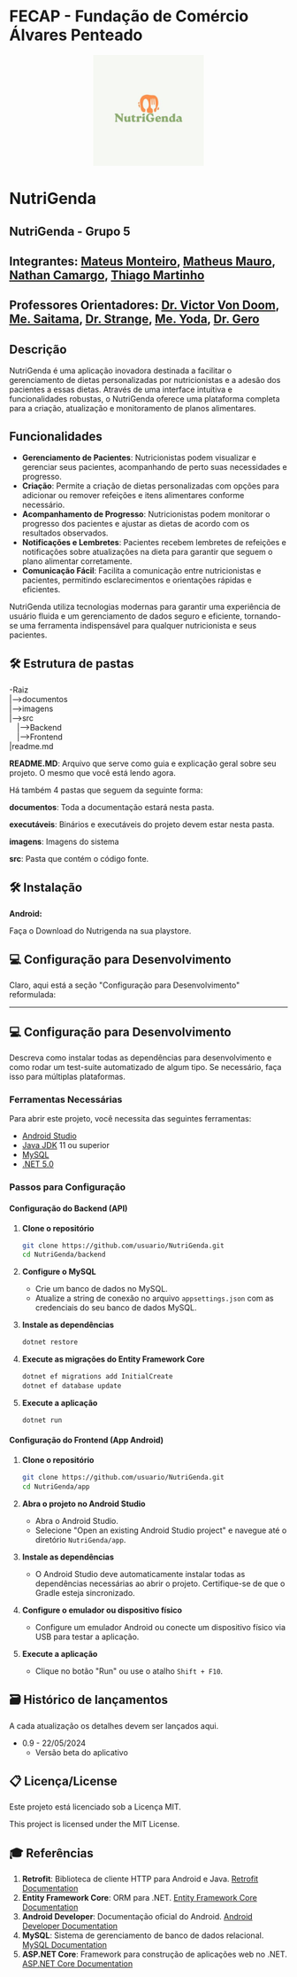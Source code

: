 # FECAP - Fundação de Comércio Álvares Penteado

<p align="center">
<a href="#"><img src="imagens/logo.jpg" alt="Logo" style="width:200px; height:auto;"></a>
</p>

# NutriGenda

## NutriGenda - Grupo 5

## Integrantes: <a href="https://www.linkedin.com/in/mateusmonteiroaugusto/">Mateus Monteiro</a>, <a href="https://www.linkedin.com/in/matheus-andrade-mauro-372697253/">Matheus Mauro</a>, <a href="https://www.linkedin.com/in/nathan-camargo-2aaa84212/">Nathan Camargo</a>, <a href="https://www.linkedin.com/in/thiago-martinho-079120278/">Thiago Martinho</a>

## Professores Orientadores: <a href="https://www.linkedin.com/in/victorbarq/">Dr. Victor Von Doom</a>, <a href="https://www.linkedin.com/in/victorbarq/">Me. Saitama</a>, <a href="https://www.linkedin.com/in/victorbarq/">Dr. Strange</a>, <a href="https://www.linkedin.com/in/victorbarq/">Me. Yoda</a>, <a href="https://www.linkedin.com/in/victorbarq/">Dr. Gero</a>

## Descrição

NutriGenda é uma aplicação inovadora destinada a facilitar o gerenciamento de dietas personalizadas por nutricionistas e a adesão dos pacientes a essas dietas. Através de uma interface intuitiva e funcionalidades robustas, o NutriGenda oferece uma plataforma completa para a criação, atualização e monitoramento de planos alimentares.

## Funcionalidades

- **Gerenciamento de Pacientes**: Nutricionistas podem visualizar e gerenciar seus pacientes, acompanhando de perto suas necessidades e progresso.
- **Criação**: Permite a criação de dietas personalizadas com opções para adicionar ou remover refeições e itens alimentares conforme necessário.
- **Acompanhamento de Progresso**: Nutricionistas podem monitorar o progresso dos pacientes e ajustar as dietas de acordo com os resultados observados.
- **Notificações e Lembretes**: Pacientes recebem lembretes de refeições e notificações sobre atualizações na dieta para garantir que seguem o plano alimentar corretamente.
- **Comunicação Fácil**: Facilita a comunicação entre nutricionistas e pacientes, permitindo esclarecimentos e orientações rápidas e eficientes.

NutriGenda utiliza tecnologias modernas para garantir uma experiência de usuário fluida e um gerenciamento de dados seguro e eficiente, tornando-se uma ferramenta indispensável para qualquer nutricionista e seus pacientes.


## 🛠 Estrutura de pastas

-Raiz<br>
|-->documentos<br>
|-->imagens<br>
|-->src<br>
  &emsp;|-->Backend<br>
  &emsp;|-->Frontend<br>
|readme.md<br>

<b>README.MD</b>: Arquivo que serve como guia e explicação geral sobre seu projeto. O mesmo que você está lendo agora.

Há também 4 pastas que seguem da seguinte forma:

<b>documentos</b>: Toda a documentação estará nesta pasta.

<b>executáveis</b>: Binários e executáveis do projeto devem estar nesta pasta.

<b>imagens</b>: Imagens do sistema

<b>src</b>: Pasta que contém o código fonte.

## 🛠 Instalação

<b>Android:</b>

Faça o Download do Nutrigenda na sua playstore.

## 💻 Configuração para Desenvolvimento

Claro, aqui está a seção "Configuração para Desenvolvimento" reformulada:

---

## 💻 Configuração para Desenvolvimento

Descreva como instalar todas as dependências para desenvolvimento e como rodar um test-suite automatizado de algum tipo. Se necessário, faça isso para múltiplas plataformas.

### Ferramentas Necessárias

Para abrir este projeto, você necessita das seguintes ferramentas:

- [Android Studio](https://developer.android.com/studio)
- [Java JDK](https://www.oracle.com/java/technologies/javase-jdk11-downloads.html) 11 ou superior
- [MySQL](https://www.mysql.com/downloads/)
- [.NET 5.0](https://dotnet.microsoft.com/download/dotnet/5.0)

### Passos para Configuração

#### Configuração do Backend (API)

1. **Clone o repositório**
   ```bash
   git clone https://github.com/usuario/NutriGenda.git
   cd NutriGenda/backend
   ```

2. **Configure o MySQL**
   - Crie um banco de dados no MySQL.
   - Atualize a string de conexão no arquivo `appsettings.json` com as credenciais do seu banco de dados MySQL.

3. **Instale as dependências**
   ```bash
   dotnet restore
   ```

4. **Execute as migrações do Entity Framework Core**
   ```bash
   dotnet ef migrations add InitialCreate
   dotnet ef database update
   ```

5. **Execute a aplicação**
   ```bash
   dotnet run
   ```

#### Configuração do Frontend (App Android)

1. **Clone o repositório**
   ```bash
   git clone https://github.com/usuario/NutriGenda.git
   cd NutriGenda/app
   ```

2. **Abra o projeto no Android Studio**
   - Abra o Android Studio.
   - Selecione "Open an existing Android Studio project" e navegue até o diretório `NutriGenda/app`.

3. **Instale as dependências**
   - O Android Studio deve automaticamente instalar todas as dependências necessárias ao abrir o projeto. Certifique-se de que o Gradle esteja sincronizado.

4. **Configure o emulador ou dispositivo físico**
   - Configure um emulador Android ou conecte um dispositivo físico via USB para testar a aplicação.

5. **Execute a aplicação**
   - Clique no botão "Run" ou use o atalho `Shift + F10`.

## 🗃 Histórico de lançamentos

A cada atualização os detalhes devem ser lançados aqui.

* 0.9 - 22/05/2024
    * Versão beta do aplicativo

## 📋 Licença/License

Este projeto está licenciado sob a Licença MIT. 

This project is licensed under the MIT License.

## 🎓 Referências

1. **Retrofit**: Biblioteca de cliente HTTP para Android e Java. [Retrofit Documentation](https://square.github.io/retrofit/)
2. **Entity Framework Core**: ORM para .NET. [Entity Framework Core Documentation](https://docs.microsoft.com/ef/core/)
3. **Android Developer**: Documentação oficial do Android. [Android Developer Documentation](https://developer.android.com/docs)
4. **MySQL**: Sistema de gerenciamento de banco de dados relacional. [MySQL Documentation](https://dev.mysql.com/doc/)
5. **ASP.NET Core**: Framework para construção de aplicações web no .NET. [ASP.NET Core Documentation](https://docs.microsoft.com/aspnet/core/)

